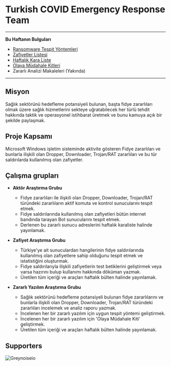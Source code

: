 # Turkish COVID Emergency Response Team
 
 ***

**Bu Haftanın Bulguları**

 * [Ransomware Tespit Yöntemleri](https://github.com/robindimyan/covid-cyber-response/wiki/2--Fidye-Zararl%C4%B1s%C4%B1-Tehditleri)
 * [Zafiyetler Listesi](https://github.com/robindimyan/covid-cyber-response/wiki/3--Zafiyetler-Listesi)
 * [Haftalık Kara Liste](https://github.com/robindimyan/covid-cyber-response/tree/master/karaliste)
 * [Olaya Müdahale Kitleri](https://github.com/robindimyan/covid-cyber-response/tree/master/scripts)
 * Zararlı Analizi Makaleleri (Yakında)
 ***

## Misyon
Sağlık sektörünü hedefleme potansiyeli bulunan, başta fidye zararlıları olmak üzere sağlık hizmetlerini sekteye uğratabilecek her türlü tehdit hakkında taktik ve operasyonel istihbarat üretmek ve bunu kamuya açık bir şekilde paylaşmak.

## Proje Kapsamı
Microsoft Windows işletim sisteminde aktivite gösteren Fidye zararlıları ve bunlarla ilişkili olan Dropper, Downloader, Trojan/RAT zararlıları ve bu tür saldırılarda kullanılmış olan zafiyetler.

## Çalışma grupları
  - **Aktör Araştırma Grubu**
    * Fidye zararlıları ile ilişkili olan Dropper, Downloader, Trojan/RAT türündeki zararlıların aktif komuta ve kontrol sunucularını tespit etmek.
    * Fidye saldırılarında kullanılmış olan zafiyetleri bütün internet bandında tarayan Bot sunucularını tespit etmek.
    * Derlenen bu zararlı sunucu adreslerini haftalık karaliste halinde yayınlamak.

  - **Zafiyet Araştırma Grubu**
    * Türkiye'ye ait sunuculardan hangilerinin fidye saldırılarında kullanılmış olan zafiyetlere sahip olduğunu tespit etmek ve istatistiğini oluşturmak.
    * Fidye saldırılarıyla ilişkili zafiyetlerin test betiklerini geliştirmek veya varsa hazırını bulup kullanımı hakkında döküman yazmak.
    * Üretilen tüm içeriği ve araçları haftalık bülten halinde yayınlamak.

  - **Zararlı Yazılım Araştırma Grubu**
    * Sağlık sektörünü hedefleme potansiyeli bulunan fidye zararlılarını ve bunlarla ilişkili olan Dropper, Downloader, Trojan/RAT türündeki zararlıları incelemek ve analiz raporu yazmak.
    * İncelenen her bir zararlı yazılım için uygun tespit yöntemi geliştirmek.
    * İncelenen her bir zararlı yazılım için 'Olaya Müdahale Kiti' geliştirmek.
    * Üretilen tüm içeriği ve araçları haftalık bülten halinde yayınlamak.

## Supporters
![Greynoiseio](https://images.squarespace-cdn.com/content/59c94f7de5dd5bc27643cfec/1516136002680-2TPB58LXCMAYDIYAAVS7/grey+noise+%28grey%29trans.png?format=1500w&content-type=image%2Fpng)
